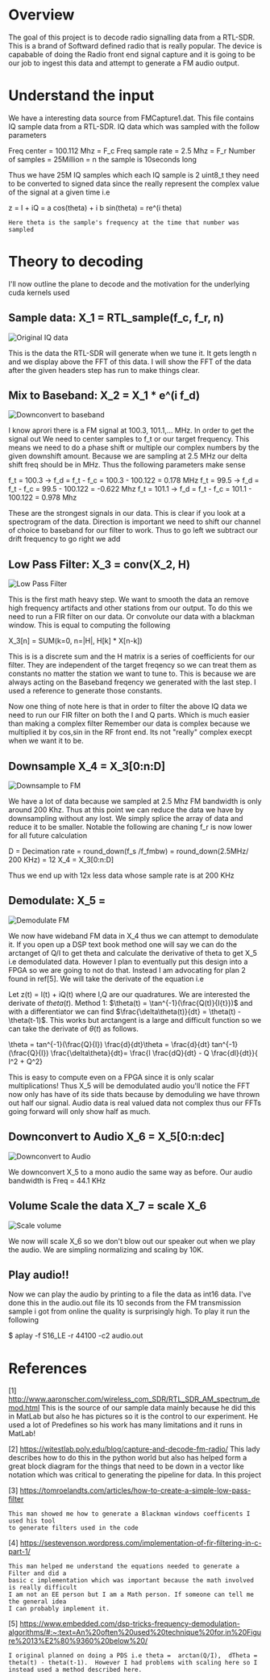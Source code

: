 # Overview 

The goal of this project is to decode radio signalling data from a RTL-SDR. This is a brand
of Softward defined radio that is really popular. The device is capabable of doing the 
Radio front end signal capture and it is going to be our job to ingest this data and attempt
to generate a FM audio output. 

# Understand the input

We have a interesting data source from FMCapture1.dat. This file contains IQ sample data
from a RTL-SDR. IQ data which was sampled with the follow parameters

Freq center = 100.112 Mhz  = F_c
Freq sample rate = 2.5 Mhz = F_r
Number of samples = 25Million = n     the sample is 10seconds long

Thus we have 25M IQ samples which each IQ sample is 2 uint8_t they need to be converted
to signed data since the really represent the complex value of the signal at a given time
i.e 

z = I + iQ = a cos(theta) + i b sin(theta) = re^(i theta)

    Here theta is the sample's frequency at the time that number was sampled

# Theory to decoding

I'll now outline the plane to decode and the motivation for the underlying cuda kernels used

## Sample data:  X_1 = RTL_sample(f_c, f_r, n) 
![Original IQ data](./data/fft_odata.png)

This is the data the RTL-SDR will generate when we tune it. It gets length n and we display
above the FFT of this data. I will show the FFT of the data after the given headers step
has run to make things clear.

## Mix to Baseband: X_2 = X_1 * e^(i f_d)   
![Downconvert to baseband](./data/fft_shiftdata.png)

I know aprori there is a FM signal at 100.3, 101.1,... MHz. In order to get the signal out
We need to center samples to f_t or our target frequency. This means we need to do a phase
shift or multiple our complex numbers by the given downshift amount. Because we are sampling
at 2.5 MHz our delta shift freq should be in MHz. 
 Thus the following parameters make sense

f_t = 100.3 ->  f_d = f_t - f_c  =  100.3 - 100.122 =  0.178 MHz 
f_t =  99.5 ->  f_d = f_t - f_c  =   99.5 - 100.122 = -0.622 Mhz
f_t = 101.1 ->  f_d = f_t - f_c  =  101.1 - 100.122 =  0.978 Mhz

These are the strongest signals in our data. This is clear if you look at a spectrogram of 
the data. Direction is important we need to shift our channel of choice to baseband for
our filter to work. Thus to go left we subtract our drift frequency to go right we add

## Low Pass Filter:  X_3 = conv(X_2, H)
![Low Pass Filter](./data/filter_data.png)

This is the first math heavy step. We want to smooth the data an remove high frequency
artifacts and other stations from our output. To do this we need to run a FIR filter on our
data. Or convolute our data with a blackman window. This is equal to computing the following

X_3[n] = SUM(k=0, n=|H|, H[k] * X[n-k])

This is is a discrete sum and the H matrix is a series of coefficients for our filter. They 
are independent of the target freqency so we can treat them as constants no matter the station
we want to tune to. This is because we are always acting on the Baseband freqency we generated
with the last step. I used a reference to generate those constants. 

Now one thing of note here is that in order to filter the above IQ data we need to run
our FIR filter on both the I and Q parts. Which is much easier than making a complex filter
Remember our data is complex because we multiplied it by cos,sin in the RF front end. Its not
"really" complex execpt when we want it to be. 

## Downsample  X_4 = X_3[0:n:D]
![Downsample to FM](./data/decimateComplex.png)

We have a lot of data because we sampled at 2.5 Mhz FM bandwidth is only around 200 Khz. Thus
at this point we can reduce the data we have by downsampling without any lost. We simply splice
the array of data and reduce it to be smaller. Notable the following are chaning f_r is now 
lower for all future calculation

D = Decimation rate = round_down(f_s /f_fmbw) =  round_down(2.5MHz/ 200 KHz) = 12
X_4 = X_3[0:n:D]

Thus we end up with 12x less data whose sample rate is at 200 KHz

## Demodulate:  X_5 = 
![Demodulate FM](./data/demodulate_real.png)

We now have wideband FM data in X_4 thus we can attempt to demodulate it. If you open
up a DSP text book method one will say we can do the arctanget of Q/I to get theta and
calculate the derivative of theta to get X_5 i.e demodulated data. However I plan to 
eventually put this design into a FPGA so we are going to not do that. Instead I am 
advocating for plan 2 found in ref[5]. We will take the derivate of the equation i.e

Let z(t) = I(t) + iQ(t)   where I,Q are our quadratures.  We are interested the derivate of $theta(t)$. Method 1:     $\theta(t) = \tan^{-1}(\frac{Q(t)}{I{t}})$  and with a differentiator we can find $\frac{\delta\theta(t)}{dt} = \theta(t) - \theta(t-1)$.  This works but arctangent is a large and difficult function so we can take the derivate of $\theta(t)$ as follows.

\theta = tan^{-1}(\frac{Q}{I}) 
\frac{d}{dt}\theta = \frac{d}{dt} tan^{-1}(\frac{Q}{I})
\frac{\delta\theta}{dt}=  \frac{I \frac{dQ}{dt}  - Q \frac{dI}{dt}}{ I^2  + Q^2} 

This is easy to compute even on a FPGA since it is only scalar multiplications! Thus X_5 
will be demodulated audio you'll notice the FFT now only has have of its side thats because
by demoduling we have thrown out half our signal. Audio data is real valued data not 
complex thus our FFTs going forward will only show half as much. 

## Downconvert to Audio X_6 = X_5[0:n:dec]
![Downconvert to Audio](./data/decimateReal.png)

We downconvert X_5 to a mono audio the same way as before. Our audio bandwidth 
is Freq = 44.1 KHz


## Volume Scale the data   X_7  = scale X_6 
![Scale volume](./data/VolumeScaleReal.png)

We now will scale X_6 so we don't blow out our speaker out when we play the audio. 
We are simpling normalizing and scaling by 10K.

## Play audio!!

Now we can play the audio by printing to a file the data as int16 data. I've done this
in the audio.out file its 10 seconds from the FM transmission sample i got from online
the quality is surprisingly high. To play it run the following

$ aplay -f S16_LE -r 44100 -c2 audio.out





# References 
[1] http://www.aaronscher.com/wireless_com_SDR/RTL_SDR_AM_spectrum_demod.html
    This is the source of our sample data mainly because he did this in MatLab
    but also he has pictures so it is the control to our experiment. He used a lot of
    Predefines so his work has many limitations and it runs in MatLab!

[2] https://witestlab.poly.edu/blog/capture-and-decode-fm-radio/
    This lady describes how to do this in the python world but also has helped form a 
    great block diagram for the things that need to be down in a vector like notation
    which was critical to generating the pipeline for data. In this project

[3] https://tomroelandts.com/articles/how-to-create-a-simple-low-pass-filter

    This man showed me how to generate a Blackman windows coefficents I used his tool
    to generate filters used in the code

[4] https://sestevenson.wordpress.com/implementation-of-fir-filtering-in-c-part-1/

    This man helped me understand the equations needed to generate a Filter and did a 
    basic c implementation which was important because the math involved is really difficult
    I am not an EE person but I am a Math person. If someone can tell me the general idea
    I can probably implement it. 

[5]  https://www.embedded.com/dsp-tricks-frequency-demodulation-algorithms/#:~:text=An%20often%20used%20technique%20for,in%20Figure%2013%E2%80%9360%20below%20/ 

    I original planned on doing a PDS i.e theta =  arctan(Q/I),  dTheta = theta(t) - theta(t-1).  However I had problems with scaling here so I instead used a method described here.
